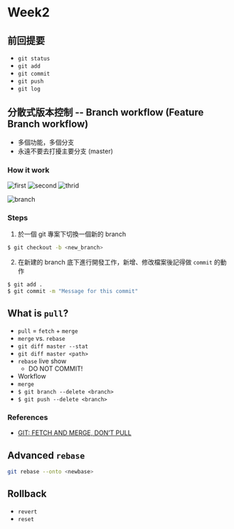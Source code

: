 # Week2

## 前回提要
- `git status`
- `git add`
- `git commit`
- `git push`
- `git log`

## 分散式版本控制 -- Branch workflow (Feature Branch workflow)
- 多個功能，多個分支
- 永遠不要去打擾主要分支 (master)

### How it work

![first](http://i.imgur.com/9xXoF2S.png)
![second](http://i.imgur.com/E4w0B2E.png)
![thrid](http://i.imgur.com/zm1ApR9.png)

![branch](https://docs.google.com/drawings/d/1GIYdJVVUDJah87L_eXc76YytV395qY8Y94RaSb5SNa0/pub?w=670&h=619)

### Steps
1. 於一個 git 專案下切換一個新的 branch
  ```bash
  $ git checkout -b <new_branch>
  ```
2. 在新建的 branch 底下進行開發工作，新增、修改檔案後記得做 `commit` 的動作
  ```bash
  $ git add .
  $ git commit -m "Message for this commit"
  ```

## What is `pull`?
- `pull` = `fetch` + `merge`
- `merge` vs. `rebase`
- `git diff master --stat`
- `git diff master <path>`
- `rebase` live show
  - DO NOT COMMIT!
- Workflow
- `merge`
- `$ git branch --delete <branch>`
- `$ git push --delete <branch>`

### References
- [GIT: FETCH AND MERGE, DON’T PULL](http://longair.net/blog/2009/04/16/git-fetch-and-merge/)

## Advanced `rebase`
```bash
git rebase --onto <newbase>
```

## Rollback
- `revert`
- `reset`
